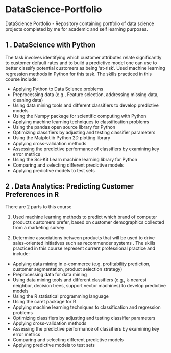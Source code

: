 # DataScience-Portfolio
DataScience Portfolio - Repository containing portfolio of data science projects completed by me for academic and self learning purposes.
## 1 . DataScience with Python 

The task involves identifying which customer attributes relate significantly to customer default rates and to build a predictive model one can use to better classify potential customers as being ‘at-risk’. Used machine learning regression methods in Python for this task. 
The skills practiced in this course include:

* Applying Python to Data Science problems
* Preprocessing data (e.g., Feature selection, addressing missing data, cleaning data)
* Using data mining tools and different classifiers to develop predictive models
* Using the Numpy package for scientific computing with Python
* Applying machine learning techniques to classification problems
* Using the pandas open source library for Python 
* Optimizing classifiers by adjusting and testing classifier parameters
* Using the Matplotlib Python 2D plotting library 
* Applying cross-validation methods
* Assessing the predictive performance of classifiers by examining key error metrics
* Using the Sci-Kit Learn machine learning library for Python
* Comparing and selecting different predictive models
* Applying predictive models to test sets

## 2 . Data Analytics: Predicting Customer Preferences in R

There are 2 parts to this course 
1. Used machine learning methods to predict which brand of computer products customers prefer, based on customer demographics collected from a marketing survey 
 
2. Determine associations between products that will be used to drive sales-oriented initiatives such as recommender systems .
The skills practiced in this course represent current professional practice and include:

* Applying data mining in e-commerce (e.g. profitability prediction, customer segmentation, product selection strategy)
* Preprocessing data for data mining
* Using data mining tools and different classifiers (e.g., k-nearest neighbor, decision trees, support vector machines) to develop predictive models
* Using the R statistical programming language
* Using the caret package for R
* Applying machine learning techniques to classification and regression problems
* Optimizing classifiers by adjusting and testing classifier parameters
* Applying cross-validation methods
* Assessing the predictive performance of classifiers by examining key error metrics
* Comparing and selecting different predictive models
* Applying predictive models to test sets
